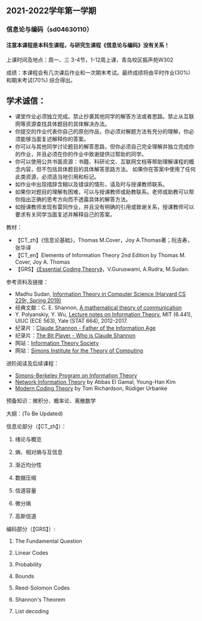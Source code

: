 ## 2021-2022学年第一学期
### 信息论与编码（sd04630110）
#### 注意本课程是本科生课程，与研究生课程《信息论与编码》没有关系！

上课时间及地点：周一、三 3-4节，1-12周上课，青岛校区振声苑W302

成绩：本课程会有几次课后作业和一次期末考试。最终成绩将由平时作业(30%) 和期末考试(70%) 综合得出。

## 学术诚信：
* 课堂作业必须独立完成。禁止抄袭其他同学的解答方法或者思路。禁止从互联网等资源查找具体题目的具体解决办法。
* 你提交的作业代表你自己的原创作品，你必须对解题方法有充分的理解，你必须能够当面复述解释你的答案。
* 你可以与其他同学讨论题目的解答思路，但你必须自己完全理解并独立完成你的作业，并且必须在你的作业中致谢提供过帮助的同学。
* 你可以使用公共书面资源：书籍、科研论文、互联网文档等帮助理解课程的概念内容，但不包括具体题目的具体解答思路方法。
如果你在答案中使用了任何此类资源，必须适当地引用和标记。
* 如作业中出现措辞含糊以及错误的情形，请及时与授课教师联系。
* 如果你对题目的理解有困难，可以与授课教师或助教联系。老师或助教可以帮你指出正确的思考方向而不透露具体的解答方法。
* 如授课教师发现有雷同作业，并且没有明确的引用或致谢关系，授课教师可以要求有关同学当面复述并解释自己的答案。

教材：
* 【CT_zh】《信息论基础》，Thomas M.Cover，Joy A.Thomas著；阮吉寿，张华译
* 【CT_en】Elements of Information Theory 2nd Edition by Thomas M. Cover, Joy A. Thomas
* 【GRS】[《Essential Coding Theory》](https://cse.buffalo.edu/faculty/atri/courses/coding-theory/book/)，V.Guruswami, A.Rudra, M.Sudan.

参考资料及链接：
* Madhu Sudan, [Information Theory in Computer Science (Harvard CS 229r, Spring 2019)](http://people.seas.harvard.edu/~madhusudan/courses/Spring2019/)
* 经典文献：C. E. Shannon, [A mathematical theory of communication](https://dl.acm.org/doi/10.1145/584091.584093)
* Y. Polyanskiy, Y. Wu, [Lecture notes on Information Theory](http://people.lids.mit.edu/yp/homepage/data/itlectures_v5.pdf), MIT (6.441), UIUC (ECE 563), Yale (STAT 664), 2012-2017.
* 纪录片：[Claude Shannon - Father of the Information Age](https://v.qq.com/x/page/a0197khdkeg.html)
* 纪录片：[The Bit Player - Who is Claude Shannon](https://www.bilibili.com/video/BV1YV411z7qo/?spm_id_from=333.788.videocard.0)
* 网站：[Information Theory Society](https://www.itsoc.org/)
* 网站：[Simons Institute for the Theory of Computing](https://simons.berkeley.edu/)

进阶阅读及后续课程：
* [Simons-Berkeley Program on Information Theory](https://simons.berkeley.edu/programs/inftheory2015)
* [Network Information Theory](http://web.eng.ucsd.edu/~yhk/nit.html) by Abbas El Gamal, Young-Han Kim
* [Modern Coding Theory](https://documents.epfl.ch/groups/i/ip/ipg/www/2010-2011/Statistical_Physics_for_Communication_and_Computer_Science/mct-new.pdf) by Tom Richardson, Rüdiger Urbanke

预备知识：微积分、概率论、离散数学

大纲：(To Be Updated)

信息论部分（【CT_zh】）：

1. 绪论与概览

2. 熵、相对熵与互信息

3. 渐近均分性

4. 数据压缩

5. 信道容量

6. 微分熵

7. 高斯信道

编码部分（【GRS】）:

1. The Fundamental Question

2. Linear Codes

3. Probability

4. Bounds

5. Reed-Solomon Codes

6. Shannon's Theorem

7. List decoding



